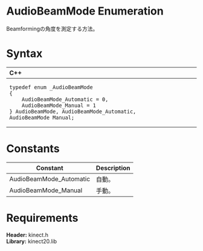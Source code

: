 AudioBeamMode Enumeration  
=========================  

Beamformingの角度を測定する方法。 <span id="syntaxSection"></span>

Syntax  
======  

<table>
<colgroup>
<col width="100%" />
</colgroup>
<thead>
<tr class="header">
<th align="left">C++</th>
</tr>
</thead>
<tbody>
<tr class="odd">
<td align="left"><pre><code>typedef enum _AudioBeamMode  
{  
    AudioBeamMode_Automatic = 0,  
    AudioBeamMode_Manual = 1  
} AudioBeamMode, AudioBeamMode_Automatic, AudioBeamMode_Manual;</code></pre></td>
</tr>
</tbody>
</table>

<span id="ID4E2"></span>

Constants  
=========  

| Constant                 | Description                                               |
|--------------------------|-----------------------------------------------------------|
| AudioBeamMode\_Automatic | 自動。 |
| AudioBeamMode\_Manual    | 手動。 |

<span id="requirements"></span>

Requirements  
============  

**Header:** kinect.h  
**Library:** kinect20.lib  



<!--Please do not edit the data in the comment block below.-->
<!--
TOCTitle : AudioBeamMode Enumeration
RLTitle : AudioBeamMode Enumeration
KeywordK : AudioBeamMode enumeration
HelpPriority : 2
KeywordF : AudioBeamMode
KeywordF : Microsoft.Kinect.kinect.AudioBeamMode
KeywordA : T:Microsoft.Kinect.kinect.AudioBeamMode
AssetID : T:Microsoft.Kinect.kinect.AudioBeamMode
Locale : en-us
CommunityContent : 1
APIType : Managed
APILocation : 
APIName : Microsoft.Kinect.kinect.AudioBeamMode
TargetOS : Windows
TopicType : kbSyntax
DevLang : C++
DocSet : K4Wv2
ProjType : K4Wv2Proj
Technology : Kinect for Windows
Product : Kinect for Windows SDK v2
productversion : 20
-->
